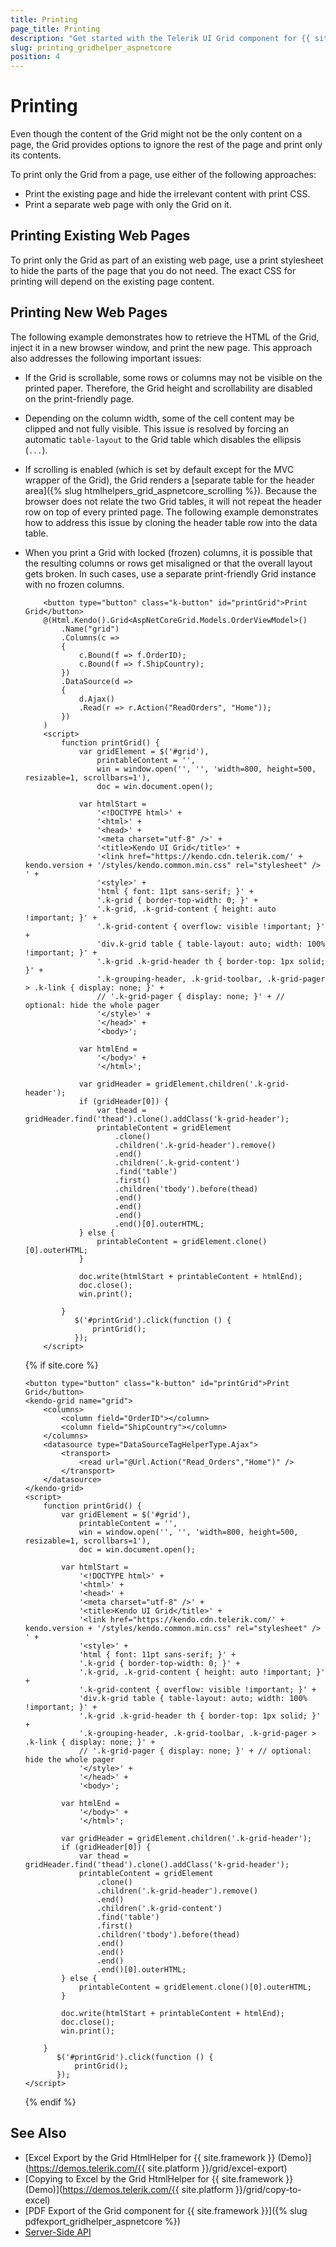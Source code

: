 ```yaml
---
title: Printing
page_title: Printing
description: "Get started with the Telerik UI Grid component for {{ site.framework }} allowing you to select only the Grid content on a page for printing."
slug: printing_gridhelper_aspnetcore
position: 4
---
```


# Printing

Even though the content of the Grid might not be the only content on a page, the Grid provides options to ignore the rest of the page and print only its contents.

To print only the Grid from a page, use either of the following approaches:
* Print the existing page and hide the irrelevant content with print CSS.
* Print a separate web page with only the Grid on it.

## Printing Existing Web Pages

To print only the Grid as part of an existing web page, use a print stylesheet to hide the parts of the page that you do not need. The exact CSS for printing will depend on the existing page content.

## Printing New Web Pages

The following example demonstrates how to retrieve the HTML of the Grid, inject it in a new browser window, and print the new page. This approach also addresses the following important issues:
* If the Grid is scrollable, some rows or columns may not be visible on the printed paper. Therefore, the Grid height and scrollability are disabled on the print-friendly page.
* Depending on the column width, some of the cell content may be clipped and not fully visible. This issue is resolved by forcing an automatic `table-layout` to the Grid table which disables the ellipsis (`...`).
* If scrolling is enabled (which is set by default except for the MVC wrapper of the Grid), the Grid renders a [separate table for the header area]({% slug htmlhelpers_grid_aspnetcore_scrolling %}). Because the browser does not relate the two Grid tables, it will not repeat the header row on top of every printed page. The following example demonstrates how to address this issue by cloning the header table row into the data table.
* When you print a Grid with locked (frozen) columns, it is possible that the resulting columns or rows get misaligned or that the overall layout gets broken. In such cases, use a separate print-friendly Grid instance with no frozen columns.

    ```HtmlHelper
        <button type="button" class="k-button" id="printGrid">Print Grid</button>
        @(Html.Kendo().Grid<AspNetCoreGrid.Models.OrderViewModel>()
            .Name("grid")
            .Columns(c =>
            {
                c.Bound(f => f.OrderID);
                c.Bound(f => f.ShipCountry);
            })
            .DataSource(d =>
            {
                d.Ajax()
                .Read(r => r.Action("ReadOrders", "Home"));
            })
        )
        <script>
            function printGrid() {
                var gridElement = $('#grid'),
                    printableContent = '',
                    win = window.open('', '', 'width=800, height=500, resizable=1, scrollbars=1'),
                    doc = win.document.open();

                var htmlStart =
                    '<!DOCTYPE html>' +
                    '<html>' +
                    '<head>' +
                    '<meta charset="utf-8" />' +
                    '<title>Kendo UI Grid</title>' +
                    '<link href="https://kendo.cdn.telerik.com/' + kendo.version + '/styles/kendo.common.min.css" rel="stylesheet" /> ' +
                    '<style>' +
                    'html { font: 11pt sans-serif; }' +
                    '.k-grid { border-top-width: 0; }' +
                    '.k-grid, .k-grid-content { height: auto !important; }' +
                    '.k-grid-content { overflow: visible !important; }' +
                    'div.k-grid table { table-layout: auto; width: 100% !important; }' +
                    '.k-grid .k-grid-header th { border-top: 1px solid; }' +
                    '.k-grouping-header, .k-grid-toolbar, .k-grid-pager > .k-link { display: none; }' +
                    // '.k-grid-pager { display: none; }' + // optional: hide the whole pager
                    '</style>' +
                    '</head>' +
                    '<body>';

                var htmlEnd =
                    '</body>' +
                    '</html>';

                var gridHeader = gridElement.children('.k-grid-header');
                if (gridHeader[0]) {
                    var thead = gridHeader.find('thead').clone().addClass('k-grid-header');
                    printableContent = gridElement
                        .clone()
                        .children('.k-grid-header').remove()
                        .end()
                        .children('.k-grid-content')
                        .find('table')
                        .first()
                        .children('tbody').before(thead)
                        .end()
                        .end()
                        .end()
                        .end()[0].outerHTML;
                } else {
                    printableContent = gridElement.clone()[0].outerHTML;
                }

                doc.write(htmlStart + printableContent + htmlEnd);
                doc.close();
                win.print();

            }
               $('#printGrid').click(function () {
                   printGrid();
               });
        </script>
    ```
    {% if site.core %}
    ```TagHelper
    <button type="button" class="k-button" id="printGrid">Print Grid</button>
    <kendo-grid name="grid">
        <columns>
            <column field="OrderID"></column>
            <column field="ShipCountry"></column>
        </columns>
        <datasource type="DataSourceTagHelperType.Ajax">
            <transport>
                <read url="@Url.Action("Read_Orders","Home")" />
            </transport>
        </datasource>
    </kendo-grid>
    <script>
        function printGrid() {
            var gridElement = $('#grid'),
                printableContent = '',
                win = window.open('', '', 'width=800, height=500, resizable=1, scrollbars=1'),
                doc = win.document.open();

            var htmlStart =
                '<!DOCTYPE html>' +
                '<html>' +
                '<head>' +
                '<meta charset="utf-8" />' +
                '<title>Kendo UI Grid</title>' +
                '<link href="https://kendo.cdn.telerik.com/' + kendo.version + '/styles/kendo.common.min.css" rel="stylesheet" /> ' +
                '<style>' +
                'html { font: 11pt sans-serif; }' +
                '.k-grid { border-top-width: 0; }' +
                '.k-grid, .k-grid-content { height: auto !important; }' +
                '.k-grid-content { overflow: visible !important; }' +
                'div.k-grid table { table-layout: auto; width: 100% !important; }' +
                '.k-grid .k-grid-header th { border-top: 1px solid; }' +
                '.k-grouping-header, .k-grid-toolbar, .k-grid-pager > .k-link { display: none; }' +
                // '.k-grid-pager { display: none; }' + // optional: hide the whole pager
                '</style>' +
                '</head>' +
                '<body>';

            var htmlEnd =
                '</body>' +
                '</html>';

            var gridHeader = gridElement.children('.k-grid-header');
            if (gridHeader[0]) {
                var thead = gridHeader.find('thead').clone().addClass('k-grid-header');
                printableContent = gridElement
                    .clone()
                    .children('.k-grid-header').remove()
                    .end()
                    .children('.k-grid-content')
                    .find('table')
                    .first()
                    .children('tbody').before(thead)
                    .end()
                    .end()
                    .end()
                    .end()[0].outerHTML;
            } else {
                printableContent = gridElement.clone()[0].outerHTML;
            }

            doc.write(htmlStart + printableContent + htmlEnd);
            doc.close();
            win.print();

        }
           $('#printGrid').click(function () {
               printGrid();
           });
    </script>
    ```
    {% endif %}

## See Also

* [Excel Export by the Grid HtmlHelper for {{ site.framework }} (Demo)](https://demos.telerik.com/{{ site.platform }}/grid/excel-export)
* [Copying to Excel by the Grid HtmlHelper for {{ site.framework }} (Demo)](https://demos.telerik.com/{{ site.platform }}/grid/copy-to-excel)
* [PDF Export of the Grid component for {{ site.framework }}]({% slug pdfexport_gridhelper_aspnetcore %})
* [Server-Side API](/api/grid)
